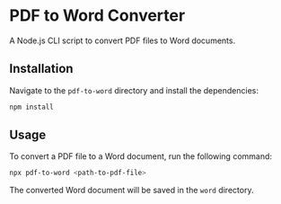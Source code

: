 # PDF to Word Converter

A Node.js CLI script to convert PDF files to Word documents.

## Installation

Navigate to the `pdf-to-word` directory and install the dependencies:

```sh
npm install
```

## Usage

To convert a PDF file to a Word document, run the following command:

```sh
npx pdf-to-word <path-to-pdf-file>
```

The converted Word document will be saved in the `word` directory.
